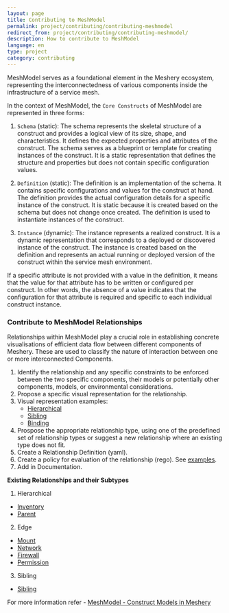 ```yaml
---
layout: page
title: Contributing to MeshModel
permalink: project/contributing/contributing-meshmodel
redirect_from: project/contributing/contributing-meshmodel/
description: How to contribute to MeshModel
language: en
type: project
category: contributing
---
```


MeshModel serves as a foundational element in the Meshery ecosystem, representing the interconnectedness of various components inside the infrastructure of a service mesh. 

In the context of MeshModel, the `Core Constructs` of MeshModel are represented in three forms:

1. `Schema` (static): The schema represents the skeletal structure of a construct and provides a logical view of its size, shape, and characteristics. It defines the expected properties and attributes of the construct. The schema serves as a blueprint or template for creating instances of the construct. It is a static representation that defines the structure and properties but does not contain specific configuration values.

2. `Definition` (static): The definition is an implementation of the schema. It contains specific configurations and values for the construct at hand. The definition provides the actual configuration details for a specific instance of the construct. It is static because it is created based on the schema but does not change once created. The definition is used to instantiate instances of the construct.

3. `Instance` (dynamic): The instance represents a realized construct. It is a dynamic representation that corresponds to a deployed or discovered instance of the construct. The instance is created based on the definition and represents an actual running or deployed version of the construct within the service mesh environment.

If a specific attribute is not provided with a value in the definition, it means that the value for that attribute has to be written or configured per construct. In other words, the absence of a value indicates that the configuration for that attribute is required and specific to each individual construct instance.

### Contribute to MeshModel Relationships

Relationships within MeshModel play a crucial role in establishing concrete visualisations of efficient data flow between different components of Meshery. These are used to classify the nature of interaction between one or more interconnected Components.

1. Identify the relationship and any specific constraints to be enforced between the two specific components, their models or potentially other components, models, or environmental considerations.
2. Propose a specific visual representation for the relationship. 
3. Visual representation examples:
    - [Hierarchical](https://github.com/meshery/meshery/tree/master/.github/assets/images/hierarchical_relationship.png)
    - [Sibling](https://github.com/meshery/meshery/tree/master/.github/assets/images/sibling_relationship.png)
    - [Binding](https://github.com/meshery/meshery/tree/master/.github/assets/images/binding_realtionship.png)
4. Prospose the appropriate relationship type, using one of the predefined set of relationship types or suggest a new relationship where an existing type does not fit.
5. Create a Relationship Definition (yaml).
6. Create a policy for evaluation of the relationship (rego). See [examples](https://github.com/meshery/meshery/tree/master/server/meshmodel/policies/).
7. Add in Documentation.

**Existing Relationships and their Subtypes**
1. Hierarchical
- [Inventory](https://github.com/meshery/meshery/tree/master/server/meshmodel/relationships/hierarchical_inv_wasm_filters.json)
- [Parent](https://github.com/meshery/meshery/tree/master/server/meshmodel/relationships/hierarchical_parent.json)
2. Edge
- [Mount](https://github.com/meshery/meshery/tree/master/server/meshmodel/relationships/mount_edge.json) 
- [Network](https://github.com/meshery/meshery/tree/master/server/meshmodel/relationships/network_edge.json)
- [Firewall](https://github.com/meshery/meshery/tree/master/server/meshmodel/relationships/network_policy_edge.json)
- [Permission](https://github.com/meshery/meshery/tree/master/server/meshmodel/relationships/permission_edge.json)
3. Sibling
- [Sibling](https://github.com/meshery/meshery/tree/master/server/meshmodel/relationships/sibling.json)


For more information refer - [MeshModel - Construct Models in Meshery](https://docs.google.com/document/d/16z5hA8qVfSq885of9LXFUVvfom-hQXr-6oTD_GgoFmk/edit)